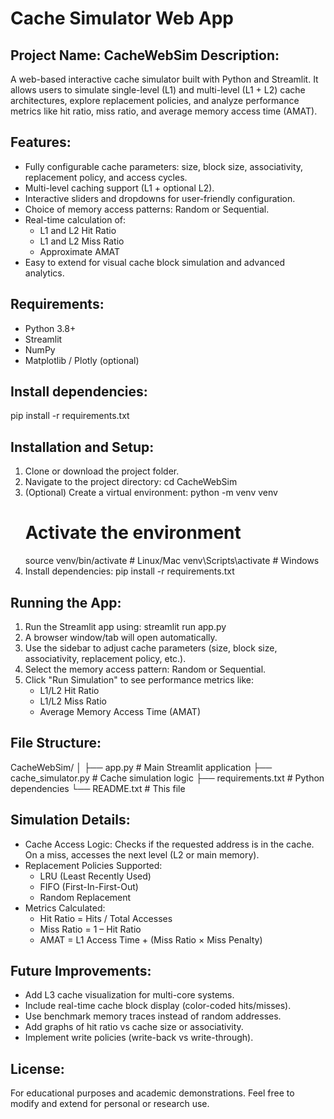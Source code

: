 Cache Simulator Web App
=======================

Project Name: CacheWebSim
Description:
-------------
A web-based interactive cache simulator built with Python and Streamlit. 
It allows users to simulate single-level (L1) and multi-level (L1 + L2) cache architectures, 
explore replacement policies, and analyze performance metrics like hit ratio, miss ratio, and average memory access time (AMAT).

Features:
---------
- Fully configurable cache parameters: size, block size, associativity, replacement policy, and access cycles.
- Multi-level caching support (L1 + optional L2).
- Interactive sliders and dropdowns for user-friendly configuration.
- Choice of memory access patterns: Random or Sequential.
- Real-time calculation of:
  - L1 and L2 Hit Ratio
  - L1 and L2 Miss Ratio
  - Approximate AMAT
- Easy to extend for visual cache block simulation and advanced analytics.

Requirements:
-------------
- Python 3.8+
- Streamlit
- NumPy
- Matplotlib / Plotly (optional)

Install dependencies:
---------------------
pip install -r requirements.txt

Installation and Setup:
-----------------------
1. Clone or download the project folder.
2. Navigate to the project directory:
   cd CacheWebSim
3. (Optional) Create a virtual environment:
   python -m venv venv
   # Activate the environment
   source venv/bin/activate   # Linux/Mac
   venv\Scripts\activate      # Windows
4. Install dependencies:
   pip install -r requirements.txt

Running the App:
----------------
1. Run the Streamlit app using:
   streamlit run app.py
2. A browser window/tab will open automatically.
3. Use the sidebar to adjust cache parameters (size, block size, associativity, replacement policy, etc.).
4. Select the memory access pattern: Random or Sequential.
5. Click "Run Simulation" to see performance metrics like:
   - L1/L2 Hit Ratio
   - L1/L2 Miss Ratio
   - Average Memory Access Time (AMAT)

File Structure:
---------------
CacheWebSim/
│
├── app.py               # Main Streamlit application
├── cache_simulator.py   # Cache simulation logic
├── requirements.txt     # Python dependencies
└── README.txt           # This file

Simulation Details:
-------------------
- Cache Access Logic: Checks if the requested address is in the cache. On a miss, accesses the next level (L2 or main memory).
- Replacement Policies Supported:
  - LRU (Least Recently Used)
  - FIFO (First-In-First-Out)
  - Random Replacement
- Metrics Calculated:
  - Hit Ratio = Hits / Total Accesses
  - Miss Ratio = 1 – Hit Ratio
  - AMAT = L1 Access Time + (Miss Ratio × Miss Penalty)

Future Improvements:
--------------------
- Add L3 cache visualization for multi-core systems.
- Include real-time cache block display (color-coded hits/misses).
- Use benchmark memory traces instead of random addresses.
- Add graphs of hit ratio vs cache size or associativity.
- Implement write policies (write-back vs write-through).

License:
--------
For educational purposes and academic demonstrations. 
Feel free to modify and extend for personal or research use.
